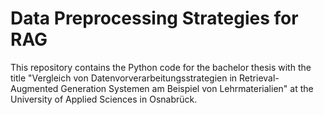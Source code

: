 # Data Preprocessing Strategies for RAG
This repository contains the Python code for the bachelor thesis with the title "Vergleich von Datenvorverarbeitungsstrategien in Retrieval-Augmented Generation Systemen am Beispiel von Lehrmaterialien" at the University of Applied Sciences in Osnabrück.
